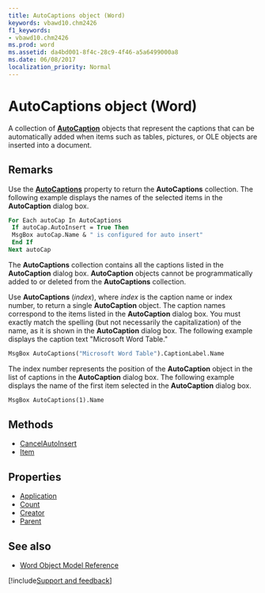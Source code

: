 ```yaml
---
title: AutoCaptions object (Word)
keywords: vbawd10.chm2426
f1_keywords:
- vbawd10.chm2426
ms.prod: word
ms.assetid: da4bd001-8f4c-28c9-4f46-a5a6499000a8
ms.date: 06/08/2017
localization_priority: Normal
---
```



# AutoCaptions object (Word)

A collection of **[AutoCaption](Word.AutoCaption.md)** objects that represent the captions that can be automatically added when items such as tables, pictures, or OLE objects are inserted into a document.


## Remarks

Use the **[AutoCaptions](Word.Application.AutoCaptions.md)** property to return the **AutoCaptions** collection. The following example displays the names of the selected items in the **AutoCaption** dialog box.


```vb
For Each autoCap In AutoCaptions 
 If autoCap.AutoInsert = True Then 
 MsgBox autoCap.Name & " is configured for auto insert" 
 End If 
Next autoCap
```

The  **AutoCaptions** collection contains all the captions listed in the **AutoCaption** dialog box. **AutoCaption** objects cannot be programmatically added to or deleted from the **AutoCaptions** collection.

Use  **AutoCaptions** (_index_), where _index_ is the caption name or index number, to return a single **AutoCaption** object. The caption names correspond to the items listed in the **AutoCaption** dialog box. You must exactly match the spelling (but not necessarily the capitalization) of the name, as it is shown in the **AutoCaption** dialog box. The following example displays the caption text "Microsoft Word Table."


```vb
MsgBox AutoCaptions("Microsoft Word Table").CaptionLabel.Name
```

The index number represents the position of the **AutoCaption** object in the list of captions in the **AutoCaption** dialog box. The following example displays the name of the first item selected in the **AutoCaption** dialog box.

```vb
MsgBox AutoCaptions(1).Name
```


## Methods

- [CancelAutoInsert](Word.AutoCaptions.CancelAutoInsert.md)
- [Item](Word.AutoCaptions.Item.md)

## Properties

- [Application](Word.AutoCaptions.Application.md)
- [Count](Word.AutoCaptions.Count.md)
- [Creator](Word.AutoCaptions.Creator.md)
- [Parent](Word.AutoCaptions.Parent.md)


## See also

- [Word Object Model Reference](overview/Word/object-model.md)

[!include[Support and feedback](~/includes/feedback-boilerplate.md)]